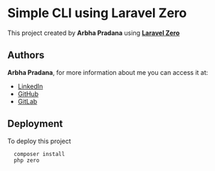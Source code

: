 # Simple CLI using Laravel Zero

This project created by **Arbha Pradana** using **[Laravel Zero](https://laravel-zero.com/)**
## Authors
**Arbha Pradana**,
for more information about me you can access it at:
- [LinkedIn](https://www.linkedin.com/in/arbhapr)
- [GitHub](https://www.github.com/arbhapr)
- [GitLab](https://www.gitlab.com/arbhapr)


## Deployment

To deploy this project

```bash
  composer install
  php zero
```